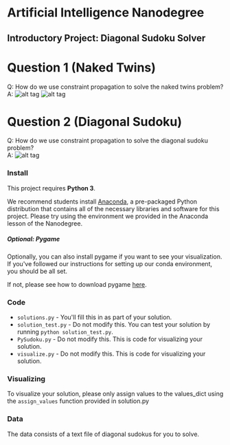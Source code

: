 # Artificial Intelligence Nanodegree
## Introductory Project: Diagonal Sudoku Solver

# Question 1 (Naked Twins)
Q: How do we use constraint propagation to solve the naked twins problem?  
A:
![alt tag](https://lh6.googleusercontent.com/7NGcZnpzrQ4ho8e4CWY0oeoRosqLeJ4k8uW8KgUPBbR5wHocMIH8gwV72t-nZx8ZFZeUvNHJ=w1366-h638)
![alt tag](https://lh4.googleusercontent.com/I5botfaLtkT8G781pwcV72j90eE6JapS-9KFpSpQDd3avSpQhaHzUQZJ20V4KiH2yg5Gloy8=w1366-h638)

# Question 2 (Diagonal Sudoku)
Q: How do we use constraint propagation to solve the diagonal sudoku problem?  
A:
![alt tag](https://lh4.googleusercontent.com/nLGAYWTdTTPRL58bnP7VMpdAmI-qSG2qYC7iSFUiCccN2NdY5t0lQdF3gss23x3K9Ef9QZvLtlyONms=w1366-h638)


### Install

This project requires **Python 3**.

We recommend students install [Anaconda](https://www.continuum.io/downloads), a pre-packaged Python distribution that contains all of the necessary libraries and software for this project. 
Please try using the environment we provided in the Anaconda lesson of the Nanodegree.

##### Optional: Pygame

Optionally, you can also install pygame if you want to see your visualization. If you've followed our instructions for setting up our conda environment, you should be all set.

If not, please see how to download pygame [here](http://www.pygame.org/download.shtml).

### Code

* `solutions.py` - You'll fill this in as part of your solution.
* `solution_test.py` - Do not modify this. You can test your solution by running `python solution_test.py`.
* `PySudoku.py` - Do not modify this. This is code for visualizing your solution.
* `visualize.py` - Do not modify this. This is code for visualizing your solution.

### Visualizing

To visualize your solution, please only assign values to the values_dict using the ```assign_values``` function provided in solution.py

### Data

The data consists of a text file of diagonal sudokus for you to solve.